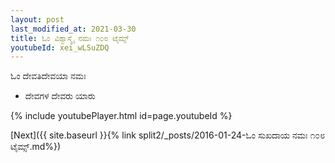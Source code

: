 ```yaml
---
layout: post
last_modified_at: 2021-03-30
title: ಓಂ ವಿಶ್ವಾಸ್ಮೈ ನಮಃ ೧೦೮ ಟೈಮ್ಸ್
youtubeId: xei_wLSuZDQ
---
```

 
 
 ಓಂ ದೇವತಿದೇವಯಾ ನಮಃ  
 
 -  ದೇವಗಳ ದೇವರು ಯಾರು 
 
  
 
  
 
 
 
 
 
 


{% include youtubePlayer.html id=page.youtubeId %}
 
[Next]({{ site.baseurl }}{% link  split2/_posts/2016-01-24-ಓಂ ಸುಖದಾಯ ನಮಃ ೧೦೮ ಟೈಮ್ಸ್.md%})
 
